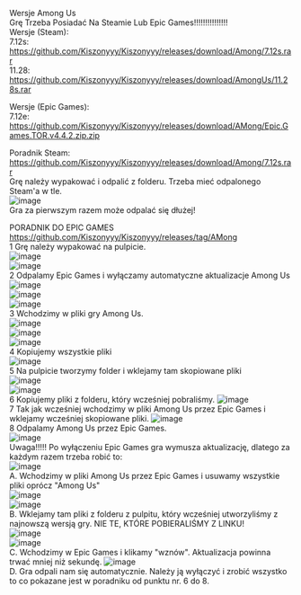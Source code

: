 Wersje Among Us                                      
Grę Trzeba Posiadać Na Steamie Lub Epic Games!!!!!!!!!!!!!!!                    
Wersje (Steam):                                                                    
7.12s: https://github.com/Kiszonyyy/Kiszonyyy/releases/download/Among/7.12s.rar        
11.28: https://github.com/Kiszonyyy/Kiszonyyy/releases/download/AmongUs/11.28s.rar

Wersje (Epic Games):                                                                            
7.12e:       
https://github.com/Kiszonyyy/Kiszonyyy/releases/download/AMong/Epic.Games.TOR.v4.4.2.zip.zip

Poradnik Steam:                          
https://github.com/Kiszonyyy/Kiszonyyy/releases/download/Among/7.12s.rar                             
Grę należy wypakować i odpalić z folderu. Trzeba mieć odpalonego Steam'a w tle.                                           
![image](https://github.com/Kiszonyyy/Kiszonyyy/assets/152332368/95431cc6-0fcd-4697-930d-1242d583ee44)                                                     
Gra za pierwszym razem może odpalać się dłużej!                                                                        

PORADNIK DO EPIC GAMES                                                  
https://github.com/Kiszonyyy/Kiszonyyy/releases/tag/AMong                                                             
1 Grę należy wypakować na pulpicie.                                                            
![image](https://github.com/Kiszonyyy/Kiszonyyy/assets/152332368/d8f01bd9-fb6b-4e57-b6ad-0798ba82bf1f)                                              
![image](https://github.com/Kiszonyyy/Kiszonyyy/assets/152332368/4f9cf303-1629-4fe2-817c-69122790c487)                                                    
2 Odpalamy Epic Games i wyłączamy automatyczne aktualizacje Among Us                                                                                  
![image](https://github.com/Kiszonyyy/Kiszonyyy/assets/152332368/6b989c44-740d-40ca-a53d-f8dc987cbf5c)                                          
![image](https://github.com/Kiszonyyy/Kiszonyyy/assets/152332368/575e80c4-a3bf-4238-920a-06745837938d)                                                 
![image](https://github.com/Kiszonyyy/Kiszonyyy/assets/152332368/9167da8b-7e43-42aa-98d5-cb2660959f4d)                                                      
3 Wchodzimy w pliki gry Among Us.                                                            
![image](https://github.com/Kiszonyyy/Kiszonyyy/assets/152332368/4de4d04b-dd1a-4e2f-b80b-03f27d8c5667)                                                                
![image](https://github.com/Kiszonyyy/Kiszonyyy/assets/152332368/cb965734-5fd7-4b63-b3aa-56e947497783)                                                            
![image](https://github.com/Kiszonyyy/Kiszonyyy/assets/152332368/4bc809f6-9761-4434-8610-eb8601adf2f0)                                                                                    
4 Kopiujemy wszystkie pliki                                                            
![image](https://github.com/Kiszonyyy/Kiszonyyy/assets/152332368/feefe484-51d8-4ac6-9f6f-c49e7e25dacb)                                    
5 Na pulpicie tworzymy folder i wklejamy tam skopiowane pliki                                                        
![image](https://github.com/Kiszonyyy/Kiszonyyy/assets/152332368/1922a316-7b93-49c8-9e94-adfb1ef50c29)                                              
![image](https://github.com/Kiszonyyy/Kiszonyyy/assets/152332368/1a2eb60c-8084-4278-ac55-fe18ad9096bf)                                    
6 Kopiujemy pliki z folderu, który wcześniej pobraliśmy.
![image](https://github.com/Kiszonyyy/Kiszonyyy/assets/152332368/ead372d8-5992-4e5f-bdae-d5e2f3a55cef)                                                
7 Tak jak wcześniej wchodzimy w pliki Among Us przez Epic Games i wklejamy wcześniej skopiowane pliki.
![image](https://github.com/Kiszonyyy/Kiszonyyy/assets/152332368/c9fc306b-d459-4fdd-9736-141bf68a6aed)                                                        
8 Odpalamy Among Us przez Epic Games.                                                                                                  
![image](https://github.com/Kiszonyyy/Kiszonyyy/assets/152332368/b1c5cb1b-c0c7-42e6-b65a-2ad06a0d2c84)                                                                              
Uwaga!!!!! Po wyłączeniu Epic Games gra wymusza aktualizację, dlatego za każdym razem trzeba robić to:                                                          
![image](https://github.com/Kiszonyyy/Kiszonyyy/assets/152332368/9660b6c4-9a32-47e4-8bf3-1cd835cfde24)                                                      
A. Wchodzimy w pliki Among Us przez Epic Games i usuwamy wszystkie pliki oprócz "Among Us"                                                                           
![image](https://github.com/Kiszonyyy/Kiszonyyy/assets/152332368/d92f0123-eede-4400-b323-984d9c20aba5)                                                                
![image](https://github.com/Kiszonyyy/Kiszonyyy/assets/152332368/deb663e1-e3b8-4262-bc46-dae0837e49b5)                                                              
B. Wklejamy tam pliki z folderu z pulpitu, który wcześniej utworzyliśmy z najnowszą wersją gry. NIE TE, KTÓRE POBIERALIŚMY Z LINKU!                                                                                                         
![image](https://github.com/Kiszonyyy/Kiszonyyy/assets/152332368/59f17d0d-d5cf-4a8e-b9c2-aad73e15bdb5)                                                                                      
![image](https://github.com/Kiszonyyy/Kiszonyyy/assets/152332368/011fbb6a-6386-437b-ac82-5c0815dbe271)                                                              
C. Wchodzimy w Epic Games i klikamy "wznów". Aktualizacja powinna trwać mniej niż sekundę. 
![image](https://github.com/Kiszonyyy/Kiszonyyy/assets/152332368/4f1e7267-8211-4904-bb28-c35939827912)                                                                      
D. Gra odpali nam się automatycznie. Należy ją wyłączyć i zrobić wszystko to co pokazane jest w poradniku od punktu nr. 6 do 8.

